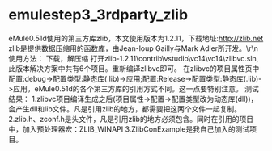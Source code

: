 # emulestep3_3rdparty_zlib
eMule0.51d使用的第三方库zlib，本文使用版本为1.2.11，下载地址:http://zlib.net zlib是提供数据压缩用的函数库，由Jean-loup Gailly与Mark Adler所开发。\r\n
使用方法：
下载，解压缩
打开zlib-1.2.11\contrib\vstudio\vc14\vc14\zlibvc.sln,此版本解决方案中共有6个项目。重新编译zlibvc即可。
在zlibvc的项目属性页中 配置:debug->配置类型:静态库(.lib)->应用;配置:Release->配置类型:静态库(.lib)->应用。eMule0.51d的各个第三方库的引用方式不同。这一点要特别注意。
测试结果：
1.zlibvc项目编译生成之后(项目属性->配置->配置类型改为动态库(dll))，会产生dll和lib文件。凡是引用zlib的地方，都需要把这两个文件一起复制。
2.zlib.h、zconf.h是头文件，凡是引用zlib的地方必须包含。同时在引用的项目中，加入预处理器宏：ZLIB_WINAPI
3.ZlibConExample是我自己加入的测试项目。

